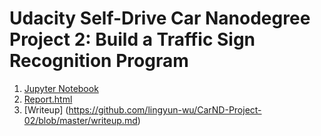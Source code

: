 # Udacity Self-Drive Car Nanodegree Project 2: Build a Traffic Sign Recognition Program

1. [Jupyter Notebook](https://github.com/lingyun-wu/CarND-Project-02/blob/master/Traffic_Sign_Classifier.ipynb)
2. [Report.html](https://github.com/lingyun-wu/CarND-Project-02/blob/master/report.html)
3. [Writeup] (https://github.com/lingyun-wu/CarND-Project-02/blob/master/writeup.md)
